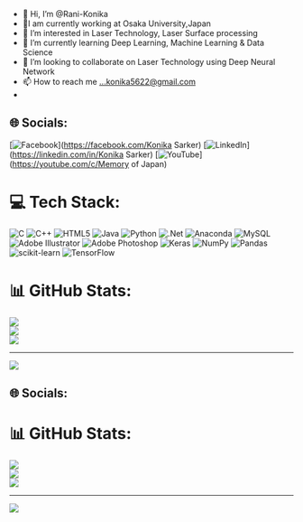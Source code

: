 - 👋 Hi, I’m @Rani-Konika
- 🔭I am currently working at Osaka University,Japan
- 👀 I’m interested in Laser Technology, Laser Surface processing
- 🌱 I’m currently learning Deep Learning, Machine Learning & Data Science
- 💞️ I’m looking to collaborate on Laser Technology using Deep Neural Network
- 📫 How to reach me ...konika5622@gmail.com
- 

<!---
Rani-Konika/Rani-Konika is a ✨ special ✨ repository because its `README.md` (this file) appears on your GitHub profile.
You can click the Preview link to take a look at your changes.
--->

## 🌐 Socials:
[![Facebook](https://img.shields.io/badge/Facebook-%231877F2.svg?logo=Facebook&logoColor=white)](https://facebook.com/Konika Sarker) [![LinkedIn](https://img.shields.io/badge/LinkedIn-%230077B5.svg?logo=linkedin&logoColor=white)](https://linkedin.com/in/Konika Sarker) [![YouTube](https://img.shields.io/badge/YouTube-%23FF0000.svg?logo=YouTube&logoColor=white)](https://youtube.com/c/Memory of Japan) 

# 💻 Tech Stack:
![C](https://img.shields.io/badge/c-%2300599C.svg?style=for-the-badge&logo=c&logoColor=white) ![C++](https://img.shields.io/badge/c++-%2300599C.svg?style=for-the-badge&logo=c%2B%2B&logoColor=white) ![HTML5](https://img.shields.io/badge/html5-%23E34F26.svg?style=for-the-badge&logo=html5&logoColor=white) ![Java](https://img.shields.io/badge/java-%23ED8B00.svg?style=for-the-badge&logo=java&logoColor=white) ![Python](https://img.shields.io/badge/python-3670A0?style=for-the-badge&logo=python&logoColor=ffdd54) ![.Net](https://img.shields.io/badge/.NET-5C2D91?style=for-the-badge&logo=.net&logoColor=white) ![Anaconda](https://img.shields.io/badge/Anaconda-%2344A833.svg?style=for-the-badge&logo=anaconda&logoColor=white) ![MySQL](https://img.shields.io/badge/mysql-%2300f.svg?style=for-the-badge&logo=mysql&logoColor=white) ![Adobe Illustrator](https://img.shields.io/badge/adobeillustrator-%23FF9A00.svg?style=for-the-badge&logo=adobeillustrator&logoColor=white) ![Adobe Photoshop](https://img.shields.io/badge/adobephotoshop-%2331A8FF.svg?style=for-the-badge&logo=adobephotoshop&logoColor=white) ![Keras](https://img.shields.io/badge/Keras-%23D00000.svg?style=for-the-badge&logo=Keras&logoColor=white) ![NumPy](https://img.shields.io/badge/numpy-%23013243.svg?style=for-the-badge&logo=numpy&logoColor=white) ![Pandas](https://img.shields.io/badge/pandas-%23150458.svg?style=for-the-badge&logo=pandas&logoColor=white) ![scikit-learn](https://img.shields.io/badge/scikit--learn-%23F7931E.svg?style=for-the-badge&logo=scikit-learn&logoColor=white) ![TensorFlow](https://img.shields.io/badge/TensorFlow-%23FF6F00.svg?style=for-the-badge&logo=TensorFlow&logoColor=white)
# 📊 GitHub Stats:
![](https://github-readme-stats.vercel.app/api?username=Konika&theme=dark&hide_border=false&include_all_commits=true&count_private=false)<br/>
![](https://github-readme-streak-stats.herokuapp.com/?user=Konika&theme=dark&hide_border=false)<br/>
![](https://github-readme-stats.vercel.app/api/top-langs/?username=Konika&theme=dark&hide_border=false&include_all_commits=true&count_private=false&layout=compact)

---
[![](https://visitcount.itsvg.in/api?id=Konika&icon=7&color=10)](https://visitcount.itsvg.in)

## 🌐 Socials:


# 📊 GitHub Stats:
![](https://github-readme-stats.vercel.app/api?username=Konika&theme=dark&hide_border=false&include_all_commits=false&count_private=false)<br/>
![](https://github-readme-streak-stats.herokuapp.com/?user=Konika&theme=dark&hide_border=false)<br/>
![](https://github-readme-stats.vercel.app/api/top-langs/?username=Konika&theme=dark&hide_border=false&include_all_commits=false&count_private=false&layout=compact)

---
[![](https://visitcount.itsvg.in/api?id=Konika&icon=7&color=10)](https://visitcount.itsvg.in)


